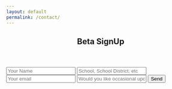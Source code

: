 ```yaml
---
layout: default
permalink: /contact/
---
```


<section class="contact-us">
	<div class="container-fluid hero-title">
		<div class="col-md-12">
			<header class="post-header">
				<h1 class="post-title">Beta SignUp</h1>
			</header>
		</div>
	</div>
	<div class="container-fluid form">
		<div class="container">
			<div class="row">
				<div class="col-md-6" id="override">
					<!-- http://stackoverflow.com/questions/11423682/cross-domain-form-posting -->
					<form action="https://classtracks-staging.herokuapp.com/welcome-beta-user" method="POST">
						<input type="text" name="name" placeholder="Your Name">
						<input type="text" name="_school" placeholder="School, School District, etc" />
						<input type="text" name="_replyto" placeholder="Your email" />
						<input type="hidden" name="_subject" value="Beta Signup" />
						<input type="text" name="_newsletter" placeholder="Would you like occasional updates?" />
                        <input type="submit" class="cta" value="Send">
						<!--input type="hidden" name="_next" value="/sign-up-confirmation.html" /-->
						<input type="text" name="_gotcha" style="display:none" />
					</form>
				</div>
			</div>
		</div>
	</div>
</section>

	
